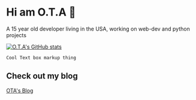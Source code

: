 # Hi am O.T.A :wave:

A 15 year old developer living in the USA, working on web-dev and python projects

[![O.T.A's GitHub stats](https://github-readme-stats.vercel.app/api?username=ota200)](https://github.com/ota200/github-readme-stats)

` Cool Text box markup thing `

## Check out my blog
[OTA's Blog](https://ota.hashnode.dev/)
